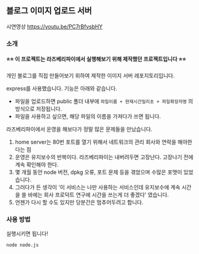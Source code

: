 ## 블로그 이미지 업로드 서버

시연영상
https://youtu.be/PC7rBfvsbHY

### 소개

#### ⭐⭐ 이 프로젝트는 라즈베리파이에서 실행해보기 위해 제작했던 프로젝트입니다 ⭐⭐

개인 블로그를 직접 만들어보기 위하여 제작한 이미지 서버 레포지토리입니다.

express를 사용했습니다. 기능은 아래와 같습니다.

- 파일을 업로드하면 public 폴더 내부에 `파일이름 + 현재시간밀리초 + 파일확장자명` 의 방식으로 저장됩니다.
- 파일을 사용하고 싶으면, 해당 파일의 이름을 가져다가 쓰면 됩니다.

라즈베리파이에서 운영을 해보다가 정말 많은 문제들을 만났습니다. 

1. home server는 80번 포트를 열기 위해서 네트워크의 관리 회사와 연락을 해야한다는 점
2. 운영은 유지보수의 반복이다. 라즈베리파이는 내버려두면 고장난다. 고장나기 전에 계속 확인해야 한다.
3. 몇 개월 동안 node 버전, dpkg 오류, 포트 문제 등을 겪었으며 수많은 포맷이 있었습니다.
4. 그러다가 든 생각이 '이 서비스는 나만 사용하는 서비스인데 유지보수에 계속 시간을 쓸 바에는 회사 프로덕트 연구에 시간을 쓰는게 더 좋겠다' 였습니다.
5. 언젠가 다시 할 수도 있지만 당분간은 멈추어두려고 합니다.

### 사용 방법

실행시키면 됩니다!

```shell
node node.js
```
